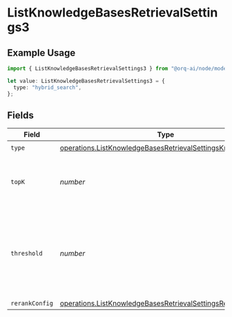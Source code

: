 # ListKnowledgeBasesRetrievalSettings3

## Example Usage

```typescript
import { ListKnowledgeBasesRetrievalSettings3 } from "@orq-ai/node/models/operations";

let value: ListKnowledgeBasesRetrievalSettings3 = {
  type: "hybrid_search",
};
```

## Fields

| Field                                                                                                                                      | Type                                                                                                                                       | Required                                                                                                                                   | Description                                                                                                                                |
| ------------------------------------------------------------------------------------------------------------------------------------------ | ------------------------------------------------------------------------------------------------------------------------------------------ | ------------------------------------------------------------------------------------------------------------------------------------------ | ------------------------------------------------------------------------------------------------------------------------------------------ |
| `type`                                                                                                                                     | [operations.ListKnowledgeBasesRetrievalSettingsKnowledgeType](../../models/operations/listknowledgebasesretrievalsettingsknowledgetype.md) | :heavy_check_mark:                                                                                                                         | N/A                                                                                                                                        |
| `topK`                                                                                                                                     | *number*                                                                                                                                   | :heavy_minus_sign:                                                                                                                         | Used to filter chunks that are most similar to the query                                                                                   |
| `threshold`                                                                                                                                | *number*                                                                                                                                   | :heavy_minus_sign:                                                                                                                         | Used to filter chunks that are most similar to the query. A value of `0` will be consider disabled.                                        |
| `rerankConfig`                                                                                                                             | [operations.ListKnowledgeBasesRetrievalSettingsRerankConfig](../../models/operations/listknowledgebasesretrievalsettingsrerankconfig.md)   | :heavy_minus_sign:                                                                                                                         | N/A                                                                                                                                        |